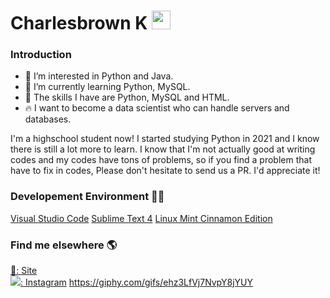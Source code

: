 # Charlesbrown K <img src="https://media.giphy.com/media/hvRJCLFzcasrR4ia7z/giphy.gif" width="30px">
### Introduction
- 👀 I’m interested in Python and Java.
- 🌱 I’m currently learning Python, MySQL.
- 🔧 The skills I have are Python, MySQL and HTML.
- 🔥 I want to become a data scientist who can handle servers and databases.

I'm a highschool student now! I started studying Python in 2021 and I know there is still a lot more to learn. I know that I'm not actually good at writing codes and my codes have tons of problems, so if you find a problem that have to fix in codes, Please don't hesitate to send us a PR. I'd appreciate it!


### Developement Environment 👨‍💻

[Visual Studio Code](https://code.visualstudio.com/#alt-downloads/)
[Sublime Text 4](https://www.sublimetext.com/)
[Linux Mint Cinnamon Edition](https://www.linuxmint.com/download.php)


### Find me elsewhere 🌎

[🚀: Site](https://charlesbrownk.github.io/) <br>
[<img src="https://img.icons8.com/fluency/48/000000/instagram-new.png"/>: Instagram](https://www.instagram.com/junghoon_kim04/)
https://giphy.com/gifs/ehz3LfVj7NvpY8jYUY

